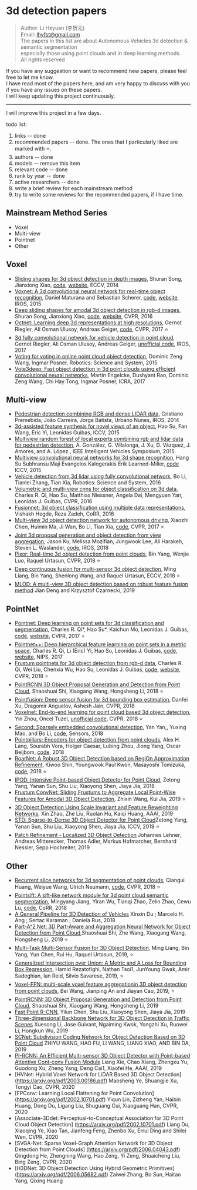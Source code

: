 # 3d detection papers

> Author: Li Heyuan (李贺元)<br>
> Email: lhyfst@gmail.com<br>
> The papers in this list are about Autonomous Vehicles 3d detection & semantic segmentation<br>
> especially those using point clouds and in deep learning methods.<br>
> All rights reserved


If you have any suggestion or want to recommend new papers, please feel free to let me know.<br>
I have read most of the papers here, and am very happy to discuss with you if you have any issues on these papers.<br>
I will keep updating this project continuously.<br>

---

I will improve this project in a few days.<br>

todo list:
1. links  -- done
2. recommended papers  -- done. The ones that I particularly liked are marked with :star:. 
3. authors -- done
4. models  -- remove this item
5. relevant code  -- done
6. rank by year  -- done
7. active researchers  -- done
8. write a brief review for each mainstream method
9. try to write some reviews for the recommended papers, if I have time.


## Mainstream Method Series
- Voxel
- Multi-view
- Pointnet
- Other

## Voxel
- [Sliding shapes for 3d object detection in depth images](http://slidingshapes.cs.princeton.edu/paper.pdf), 
Shuran Song, Jianxiong Xiao, 
[code](http://slidingshapes.cs.princeton.edu/), 
[website](http://slidingshapes.cs.princeton.edu/), 
ECCV, 2014
- [Voxnet: A 3d convolutional neural network for real-time object recognition](https://www.ri.cmu.edu/pub_files/2015/9/voxnet_maturana_scherer_iros15.pdf), 
Daniel Maturana and Sebastian Scherer,
[code](https://github.com/dimatura/voxnet), 
[website](http://dimatura.net/research/voxnet/), 
IROS, 2015 
- [Deep sliding shapes for amodal 3d object detection in rgb-d images](http://dss.cs.princeton.edu/paper.pdf), 
Shuran Song, Jianxiong Xiao, 
[code](https://github.com/shurans/DeepSlidingShape), 
[website](http://dss.cs.princeton.edu/), 
CVPR, 2016
- [Octnet: Learning deep 3d representations at high resolutions](https://arxiv.org/pdf/1611.05009.pdf), 
Gernot Riegler, Ali Osman Ulusoy, Andreas Geiger, 
[code](https://github.com/griegler/octnet), 
CVPR, 2017  :star:
- [3d fully convolutional network for vehicle detection in point cloud](https://arxiv.org/pdf/1611.08069.pdf), 
Gernot Riegler, Ali Osman Ulusoy, Andreas Geiger, 
[unofficial code](https://github.com/yukitsuji/3D_CNN_tensorflow), 
IROS, 2017
- [Voting for voting in online point cloud object detection](http://www.robots.ox.ac.uk/~mobile/Papers/2015RSS_wang.pdf), 
Dominic Zeng Wang, Ingmar Posner,
Robotics: Science and System, 2015
- [Vote3deep: Fast object detection in 3d point clouds using efficient convolutional neural networks](https://arxiv.org/pdf/1609.06666),
Martin Engelcke, Dushyant Rao, Dominic Zeng Wang, Chi Hay Tong, Ingmar Posner, 
ICRA, 2017


## Multi-view
- [Pedestrian detection combining RGB and dense LIDAR data](https://ieeexplore.ieee.org/document/6943141), 
Cristiano Premebida, João Carreira, Jorge Batista, Urbano Nunes, 
IROS, 2014
- [3d-assisted feature synthesis for novel views of an object](http://openaccess.thecvf.com/content_iccv_2015/papers/Su_3D-Assisted_Feature_Synthesis_ICCV_2015_paper.pdf), 
Hao Su, Fan Wang, Eric Yi, Leonidas Guibas, 
ICCV, 2015
- [Multiview random forest of local experts combining rgb and lidar data for pedestrian detection](https://ieeexplore.ieee.org/document/7225711), 
A. González, G. Villalonga, J. Xu, D. Vázquez, J. Amores, and A. López., 
IEEE Intelligent Vehicles Symposium, 2015
- [Multiview convolutional neural networks for 3d shape recognition](http://vis-www.cs.umass.edu/mvcnn/docs/su15mvcnn.pdf), 
Hang Su Subhransu Maji Evangelos Kalogerakis Erik Learned-Miller, 
[code](https://github.com/jongchyisu/mvcnn_pytorch)
ICCV, 2015
- [Vehicle detection from 3d lidar using fully convolutional network](https://arxiv.org/pdf/1608.07916.pdf), 
Bo Li, Tianlei Zhang, Tian Xia, 
Robotics: Science and System, 2016
- [Volumetric and multi-view cnns for object classification on 3d data](http://openaccess.thecvf.com/content_cvpr_2016/papers/Qi_Volumetric_and_Multi-View_CVPR_2016_paper.pdf), 
Charles R. Qi, Hao Su, Matthias Niessner, Angela Dai, Mengyuan Yan, Leonidas J. Guibas, 
CVPR, 2016
- [Fusionnet: 3d object classification using multiple data representations](https://arxiv.org/pdf/1607.05695.pdf), 
Vishakh Hegde, Reza Zadeh, 
CoRR, 2016
- [Multi-view 3d object detection network for autonomous driving](https://arxiv.org/pdf/1611.07759.pdf), 
Xiaozhi Chen, Huimin Ma, Ji Wan, Bo Li, Tian Xia, 
[code](https://github.com/bostondiditeam/MV3D), 
CVPR, 2017  :star:
- [Joint 3d proposal generation and object detection from view aggregation](https://arxiv.org/pdf/1712.02294.pdf), 
Jason Ku, Melissa Mozifian, Jungwook Lee, Ali Harakeh, Steven L. Waslander, 
[code](https://github.com/kujason/avod), 
IROS, 2018
- [Pixor: Real-time 3d object detection from point clouds](https://arxiv.org/pdf/1902.06326), 
Bin Yang, Wenjie Luo, Raquel Urtasun, 
CVPR, 2018  :star:
- [Deep continuous fusion for multi-sensor 3d object detection](http://openaccess.thecvf.com/content_ECCV_2018/papers/Ming_Liang_Deep_Continuous_Fusion_ECCV_2018_paper.pdf), 
Ming Liang, Bin Yang, Shenlong Wang, and Raquel Urtasun, 
ECCV, 2018  :star:
- [MLOD: A multi-view 3D object detection based on robust feature fusion method](https://arxiv.org/pdf/1909.04163.pdf)
Jian Deng and Krzysztof Czarnecki, 
2019

## PointNet
- [Pointnet: Deep learning on point sets for 3d classification and segmentation](https://arxiv.org/abs/1612.00593), 
Charles R. Qi*, Hao Su*, Kaichun Mo, Leonidas J. Guibas, 
[code](https://github.com/charlesq34/pointnet), 
[website](http://stanford.edu/~rqi/pointnet/), 
CVPR, 2017  :star:
- [Pointnet++: Deep hierarchical feature learning on point sets in a metric space](https://arxiv.org/abs/1706.02413), 
Charles R. Qi, Li (Eric) Yi, Hao Su, Leonidas J. Guibas, 
[code](https://github.com/charlesq34/pointnet2), 
[website](http://stanford.edu/~rqi/pointnet2/), 
NIPS, 2017
- [Frustum pointnets for 3d object detection from rgb-d data](https://arxiv.org/abs/1711.08488), 
Charles R. Qi, Wei Liu, Chenxia Wu, Hao Su, Leonidas J. Guibas, 
[code](https://github.com/charlesq34/frustum-pointnets), 
[website](http://stanford.edu/~rqi/frustum-pointnets/), 
CVPR, 2018  :star:
- [PointRCNN 3D Object Proposal Generation and Detection from Point Cloud](https://arxiv.org/pdf/1812.04244.pdf), 
Shaoshuai Shi, Xiaogang Wang, Hongsheng Li, 
2018  :star:
- [Pointfusion: Deep sensor fusion for 3d bounding box estimation](https://arxiv.org/pdf/1711.10871.pdf), 
Danfei Xu, Dragomir Anguelov, Ashesh Jain, 
CVPR, 2018
- [Voxelnet: End-to-end learning for point cloud based 3d object detection](https://arxiv.org/pdf/1711.06396.pdf), 
Yin Zhou, Oncel Tuzel, 
[unofficial code](https://github.com/jeasinema/VoxelNet-tensorflow), 
CVPR, 2018  :star:
- [Second: Sparsely embedded convolutional detection](https://pdfs.semanticscholar.org/5125/a16039cabc6320c908a4764f32596e018ad3.pdf), 
Yan Yan,, Yuxing Mao, and Bo Li, 
[code](https://github.com/traveller59/second.pytorch), 
Sensors, 2018
- [Pointpillars: Encoders for object detection from point clouds](https://arxiv.org/pdf/1812.05784.pdf), 
Alex H. Lang, Sourabh Vora, Holger Caesar, Lubing Zhou, Jiong Yang, Oscar Beijbom, 
[code](https://github.com/nutonomy/second.pytorch), 
2018
- [RoarNet: A Robust 3D Object Detection based on RegiOn Approximation Refinement](https://arxiv.org/pdf/1811.03818), 
Kiwoo Shin, Youngwook Paul Kwon, Masayoshi Tomizuka, 
[code](https://github.com/Kiwoo/RoarNet), 
2018  :star:
- [IPOD: Intensive Point-based Object Detector for Point Cloud](https://arxiv.org/pdf/1812.05276.pdf), 
Zetong Yang, Yanan Sun, Shu Liu, Xiaoyong Shen, Jiaya Jia, 
2018
- [Frustum ConvNet: Sliding Frustums to Aggregate Local Point-Wise Features for Amodal 3D Object Detection](https://arxiv.org/pdf/1903.01864.pdf), 
Zhixin Wang, Kui Jia, 
2019  :star:
- [3D Object Detection Using Scale Invariant and Feature Reweighting Networks](https://arxiv.org/pdf/1711.10871.pdf), 
Xin Zhao, Zhe Liu, Ruolan Hu, Kaiqi Huang, 
AAAI, 2019
- [STD: Sparse-to-Dense 3D Object Detector for Point Cloud](https://arxiv.org/pdf/1907.10471.pdf)Zetong Yang, Yanan Sun, Shu Liu, Xiaoyong Shen, Jiaya Jia, 
ICCV, 2019  :star:
- [Patch Refinement - Localized 3D Object Detection](https://arxiv.org/pdf/1910.04093.pdf)
Johannes Lehner, Andreas Mitterecker, Thomas Adler, Markus Hofmarcher, Bernhard Nessler, Sepp Hochreiter, 
2019 

## Other
- [Recurrent slice networks for 3d segmentation of point clouds](https://arxiv.org/pdf/1802.04402.pdf), 
Qiangui Huang, Weiyue Wang, Ulrich Neumann, 
[code](https://github.com/qianguih/RSNet), 
CVPR, 2018  :star:
- [Pointsift: A sift-like network module for 3d point cloud semantic segmentation](https://arxiv.org/abs/1807.00652), 
Mingyang Jiang, Yiran Wu, Tianqi Zhao, Zelin Zhao, Cewu Lu, 
[code](https://github.com/MVIG-SJTU/pointSIFT), 
CoRR, 2018
- [A General Pipeline for 3D Detection of Vehicles](https://ieeexplore.ieee.org/abstract/document/8461232)
Xinxin Du ; Marcelo H. Ang ; Sertac Karaman ; Daniela Rus,
2018
- [Part-A^2 Net: 3D Part-Aware and Aggregation Neural Network for Object Detection from Point Cloud](https://arxiv.org/pdf/1907.03670.pdf),Shaoshuai Shi, Zhe Wang, Xiaogang Wang, Hongsheng Li, 
2019  :star:
- [Multi-Task Multi-Sensor Fusion for 3D Object Detection](http://openaccess.thecvf.com/content_CVPR_2019/papers/Liang_Multi-Task_Multi-Sensor_Fusion_for_3D_Object_Detection_CVPR_2019_paper.pdf), 
Ming Liang, Bin Yang, Yun Chen, Rui Hu, Raquel Urtasun,
2019, :star:
- [Generalized Intersection over Union: A Metric and A Loss for Bounding Box Regression](https://arxiv.org/pdf/1902.09630.pdf),
Hamid Rezatofighi, Nathan Tsoi1, JunYoung Gwak, Amir Sadeghian, Ian Reid, Silvio Savarese,
2019, :star:
- [Voxel-FPN: multi-scale voxel feature aggregationin 3D object detection from point clouds](https://arxiv.org/ftp/arxiv/papers/1907/1907.05286.pdf),
Bei Wang, Jianping An and Jiayan Cao,
2019, :star:
- [PointRCNN: 3D Object Proposal Generation and Detection from Point Cloud](http://openaccess.thecvf.com/content_CVPR_2019/papers/Shi_PointRCNN_3D_Object_Proposal_Generation_and_Detection_From_Point_Cloud_CVPR_2019_paper.pdf),
Shaoshuai Shi, Xiaogang Wang, Hongsheng Li,
2019
- [Fast Point R-CNN](https://arxiv.org/pdf/1908.02990.pdf),
Yilun Chen, Shu Liu, Xiaoyong Shen, Jiaya Jia, 
2019
- [Three-dimensional Backbone Network for 3D Object Detection in Traffic Scenes](https://arxiv.org/pdf/1901.08373.pdf)
Xuesong Li, Jose Guivant, Ngaiming Kwok, Yongzhi Xu, Ruowei Li, Hongkun Wu,
2019
- [SCNet: Subdivision Coding Network for Object Detection Based on 3D Point Cloud](https://ieeexplore.ieee.org/stamp/stamp.jsp?arnumber=8813061)
ZHIYU WANG, HAO FU, LI WANG, LIANG XIAO, AND BIN DA, 
2019
- [PI-RCNN: An Efficient Multi-sensor 3D Object Detector with Point-based Attentive Cont-conv Fusion Module](https://arxiv.org/pdf/1911.06084.pdf)
Liang Xie, Chao Xiang, Zhengxu Yu, Guodong Xu, Zheng Yang, Deng Cai1, Xiaofei He, 
AAAI, 2019
- [HVNet: Hybrid Voxel Network for LiDAR Based 3D Object Detection]
(https://arxiv.org/pdf/2003.00186.pdf)
Maosheng Ye, Shuangjie Xu, Tongyi Cao,
CVPR, 2020
- [FPConv: Learning Local Flattening for Point Convolution]
(https://arxiv.org/pdf/2002.10701.pdf)
Yiqun Lin, Zizheng Yan, Haibin Huang, Dong Du, Ligang Liu, Shuguang Cui, Xiaoguang Han,
CVPR, 2020
- [Associate-3Ddet: Perceptual-to-Conceptual Association for 3D Point Cloud Object Detection]
(https://arxiv.org/pdf/2002.10701.pdf)
Liang Du, Xiaoqing Ye, Xiao Tan, Jianfeng Feng, Zhenbo Xu, Errui Ding and Shilei Wen, 
CVPR, 2020
- [SVGA-Net: Sparse Voxel-Graph Attention Network for 3D Object Detection from Point Clouds]
(https://arxiv.org/pdf/2006.04043.pdf)
Qingdong He, Zhengning Wang, Hao Zeng, Yi Zeng, Shuaicheng Liu, Bing Zeng, 
CVPR, 2020
- [H3DNet: 3D Object Detection Using Hybrid Geometric Primitives]
(https://arxiv.org/pdf/2006.05682.pdf)
Zaiwei Zhang, Bo Sun, Haitao Yang, Qixing Huang

